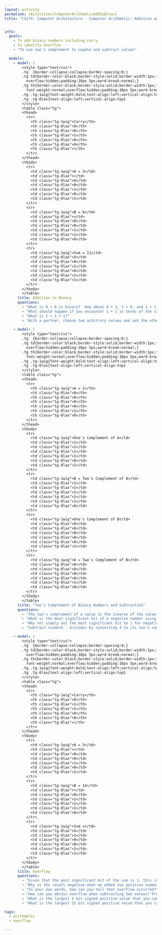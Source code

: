 ```yaml
---
layout: activity
permalink: /Activities/ComputerArithmeticAddSubtract
title: "CS274: Computer Architecture - Computer Arithmetic: Addition and Subtraction"


info:
  goals:
    - To add binary numbers including carry
    - To identify overflow
    - "To use two's complement to negate and subtract values"

  models:
    - model: |
        <style type="text/css">
        .tg  {border-collapse:collapse;border-spacing:0;}
        .tg td{border-color:black;border-style:solid;border-width:1px;font-family:Arial, sans-serif;font-size:14px;
          overflow:hidden;padding:10px 5px;word-break:normal;}
        .tg th{border-color:black;border-style:solid;border-width:1px;font-family:Arial, sans-serif;font-size:14px;
          font-weight:normal;overflow:hidden;padding:10px 5px;word-break:normal;}
        .tg .tg-1wig{font-weight:bold;text-align:left;vertical-align:top}
        .tg .tg-0lax{text-align:left;vertical-align:top}
        </style>
        <table class="tg">
        <thead>
          <tr>
            <th class="tg-1wig">Carry</th>
            <th class="tg-0lax">0</th>
            <th class="tg-0lax">0</th>
            <th class="tg-0lax">1</th>
            <th class="tg-0lax">0</th>
            <th class="tg-0lax">0</th>
            <th class="tg-0lax"></th>
          </tr>
        </thead>
        <tbody>
          <tr>
            <td class="tg-1wig">A = 5</td>
            <td class="tg-0lax"></td>
            <td class="tg-0lax">0</td>
            <td class="tg-0lax">0</td>
            <td class="tg-0lax">1</td>
            <td class="tg-0lax">0</td>
            <td class="tg-0lax">1</td>
          </tr>
          <tr>
            <td class="tg-1wig">B = 6</td>
            <td class="tg-0lax"></td>
            <td class="tg-0lax">0</td>
            <td class="tg-0lax">0</td>
            <td class="tg-0lax">1</td>
            <td class="tg-0lax">1</td>
            <td class="tg-0lax">0</td>
          </tr>
          <tr>
            <td class="tg-1wig">Sum = 11</td>
            <td class="tg-0lax">X</td>
            <td class="tg-0lax">0</td>
            <td class="tg-0lax">1</td>
            <td class="tg-0lax">0</td>
            <td class="tg-0lax">1</td>
            <td class="tg-0lax">1</td>
          </tr>
        </tbody>
        </table>
      title: Addition in Binary
      questions:
        - "What is 0 + 0 in binary?  How about 0 + 1, 1 + 0, and 1 + 1?"
        - "What should happen if you encounter 1 + 1 in terms of the carry bit?  What should be done with the carry bit?"
        - "What is 1 + 1 + 1?"
        - "With a partner, choose two arbitrary values and ask the other to add them together in binary.  Check your partner's work."
        
    - model: |
        <style type="text/css">
        .tg  {border-collapse:collapse;border-spacing:0;}
        .tg td{border-color:black;border-style:solid;border-width:1px;font-family:Arial, sans-serif;font-size:14px;
          overflow:hidden;padding:10px 5px;word-break:normal;}
        .tg th{border-color:black;border-style:solid;border-width:1px;font-family:Arial, sans-serif;font-size:14px;
          font-weight:normal;overflow:hidden;padding:10px 5px;word-break:normal;}
        .tg .tg-1wig{font-weight:bold;text-align:left;vertical-align:top}
        .tg .tg-0lax{text-align:left;vertical-align:top}
        </style>
        <table class="tg">
        <thead>
          <tr>
            <th class="tg-1wig">A = 2</th>
            <th class="tg-0lax">0</th>
            <th class="tg-0lax">0</th>
            <th class="tg-0lax">0</th>
            <th class="tg-0lax">0</th>
            <th class="tg-0lax">1</th>
            <th class="tg-0lax">0</th>
          </tr>
        </thead>
        <tbody>
          <tr>
            <td class="tg-1wig">One's Complement of A</td>
            <td class="tg-0lax">1</td>
            <td class="tg-0lax">1</td>
            <td class="tg-0lax">1</td>
            <td class="tg-0lax">1</td>
            <td class="tg-0lax">0</td>
            <td class="tg-0lax">1</td>
          </tr>
          <tr>
            <td class="tg-1wig">B = Two's Complement of A</td>
            <td class="tg-0lax">1</td>
            <td class="tg-0lax">1</td>
            <td class="tg-0lax">1</td>
            <td class="tg-0lax">1</td>
            <td class="tg-0lax">1</td>
            <td class="tg-0lax">0</td>
          </tr>
          <tr>
            <td class="tg-1wig">One's Complement of B</td>
            <td class="tg-0lax">0</td>
            <td class="tg-0lax">0</td>
            <td class="tg-0lax">0</td>
            <td class="tg-0lax">0</td>
            <td class="tg-0lax">0</td>
            <td class="tg-0lax">1</td>
          </tr>
          <tr>
            <td class="tg-1wig">A = Two's Complement of B</td>
            <td class="tg-0lax">0</td>
            <td class="tg-0lax">0</td>
            <td class="tg-0lax">0</td>
            <td class="tg-0lax">0</td>
            <td class="tg-0lax">1</td>
            <td class="tg-0lax">0</td>
          </tr>
        </tbody>
        </table>
      title: "Two's Complement of Binary Numbers and Subtraction"
      questions:
        - "The two's complement of a value is the inverse of the value's bits, plus one.  Why not use the one's complement to negate a value?  That is, what if we simply flipped the bits and did not add one to the result?"        
        - "What is the most significant bit of a negative number using this system?  A positive number?"
        - "Why not simply set the most significant bit to 1 for negative numbers, and not bother flipping the bits?"
        - "Subtract <code>6 - 4</code> by converting 4 to its two's complement value, and then adding them together."

    - model: |
        <style type="text/css">
        .tg  {border-collapse:collapse;border-spacing:0;}
        .tg td{border-color:black;border-style:solid;border-width:1px;font-family:Arial, sans-serif;font-size:14px;
          overflow:hidden;padding:10px 5px;word-break:normal;}
        .tg th{border-color:black;border-style:solid;border-width:1px;font-family:Arial, sans-serif;font-size:14px;
          font-weight:normal;overflow:hidden;padding:10px 5px;word-break:normal;}
        .tg .tg-1wig{font-weight:bold;text-align:left;vertical-align:top}
        .tg .tg-0lax{text-align:left;vertical-align:top}
        </style>
        <table class="tg">
        <thead>
          <tr>
            <th class="tg-1wig">Carry</th>
            <th class="tg-0lax">0</th>
            <th class="tg-0lax">1</th>
            <th class="tg-0lax">1</th>
            <th class="tg-0lax">0</th>
            <th class="tg-0lax">0</th>
            <th class="tg-0lax"></th>
          </tr>
        </thead>
        <tbody>
          <tr>
            <td class="tg-1wig">A = 5</td>
            <td class="tg-0lax"></td>
            <td class="tg-0lax">0</td>
            <td class="tg-0lax">0</td>
            <td class="tg-0lax">1</td>
            <td class="tg-0lax">0</td>
            <td class="tg-0lax">1</td>
          </tr>
          <tr>
            <td class="tg-1wig">B = 14</td>
            <td class="tg-0lax"></td>
            <td class="tg-0lax">0</td>
            <td class="tg-0lax">1</td>
            <td class="tg-0lax">1</td>
            <td class="tg-0lax">1</td>
            <td class="tg-0lax">0</td>
          </tr>
          <tr>
            <td class="tg-1wig">Sum =</td>
            <td class="tg-0lax">X</td>
            <td class="tg-0lax">1</td>
            <td class="tg-0lax">0</td>
            <td class="tg-0lax">0</td>
            <td class="tg-0lax">1</td>
            <td class="tg-0lax">1</td>
          </tr>
        </tbody>
        </table>
      title: Overflow
      questions:
        - "Given that the most significant bit of the sum is 1, this is a negative number.  Using two's complement, determine this value's magnitude.  Is it correct?"
        - "Why is the result negative when we added two positive numbers together?"
        - "In your own words, how can you tell that overflow occurred?"
        - "How can you obtain overflow when subtracting two values? Provide an example."
        - "What is the largest 4 bit signed positive value that you can represent, and what is the smallest?"
        - "What is the largest 32 bit signed positive value that you can represent, and what is the smallest?"

tags:
  - arithmetic
  - overflow

---
```


